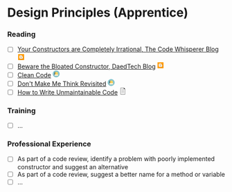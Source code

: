 # Design Principles (Apprentice)

### Reading
- [ ] [Your Constructors are Completely Irrational, The Code Whisperer Blog](https://blog.thecodewhisperer.com/permalink/your-constructors-are-completely-irrational) <img src="../images/blog.png" width="16" height="16"/>
- [ ] [Beware the Bloated Constructor, DaedTech Blog](https://daedtech.com/beware-the-bloated-constructor/) <img src="../images/blog.png" width="16" height="16"/>
- [ ] [Clean Code](https://www.amazon.com/Clean-Code-Handbook-Software-Craftsmanship/dp/0132350882) <img src="../images/book.png" width="16" height="16"/>
- [ ] [Don't Make Me Think Revisited](https://www.amazon.com/Dont-Make-Think-Revisited-Usability/dp/0321965515) <img src="../images/book.png" width="16" height="16"/>
- [ ] [How to Write Unmaintainable Code](https://www.se.rit.edu/~tabeec/RIT_441/Resources_files/How%20To%20Write%20Unmaintainable%20Code.pdf) <img src="../images/document.png" width="16" height="16"/>

### Training
- [ ] ...

### Professional Experience
- [ ] As part of a code review, identify a problem with poorly implemented constructor and suggest an alternative
- [ ] As part of a code review, suggest a better name for a method or variable
- [ ] ...
